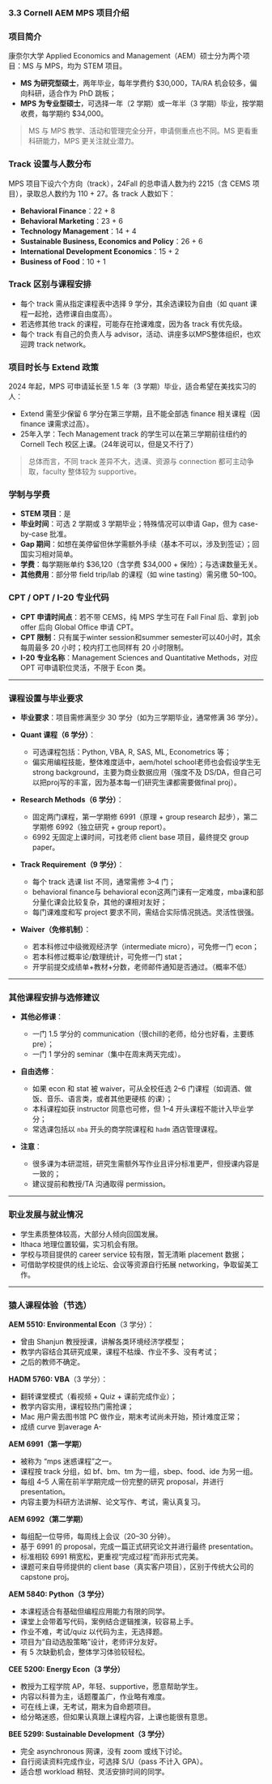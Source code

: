 ### 3.3 Cornell AEM MPS 项目介绍

### 项目简介

康奈尔大学 Applied Economics and Management（AEM）硕士分为两个项目：MS 与 MPS，均为 STEM 项目。

-  **MS 为研究型硕士**，两年毕业，每年学费约 $30,000，TA/RA 机会较多，偏向科研，适合作为 PhD 跳板；
-  **MPS 为专业型硕士**，可选择一年（2 学期）或一年半（3 学期）毕业，按学期收费，每学期约 $34,000。

> MS 与 MPS 教学、活动和管理完全分开，申请侧重点也不同。MS 更看重科研能力，MPS 更关注就业潜力。


### Track 设置与人数分布

MPS 项目下设六个方向（track），24Fall 的总申请人数为约 2215（含 CEMS 项目），录取总人数约为 110 + 27。各 track 人数如下：

- **Behavioral Finance**：22 + 8  
- **Behavioral Marketing**：23 + 6  
- **Technology Management**：14 + 4  
- **Sustainable Business, Economics and Policy**：26 + 6  
- **International Development Economics**：15 + 2  
- **Business of Food**：10 + 1  

### Track 区别与课程安排

- 每个 track 需从指定课程表中选择 9 学分，其余选课较为自由（如 quant 课程一起抢，选修课自由度高）。
- 若选修其他 track 的课程，可能存在抢课难度，因为各 track 有优先级。
- 每个 track 有自己的负责人与 advisor，活动、讲座多以MPS整体组织，也欢迎跨 track network。

### 项目时长与 Extend 政策

2024 年起，MPS 可申请延长至 1.5 年（3 学期）毕业，适合希望在美找实习的人：

- Extend 需至少保留 6 学分在第三学期，且不能全部选 finance 相关课程（因 finance 课需求过高）。
- 25年入学：Tech Management track 的学生可以在第三学期前往纽约的 Cornell Tech 校区上课。（24年说可以，但是又不行了）

> 总体而言，不同 track 差异不大，选课、资源与 connection 都可主动争取，faculty 整体较为 supportive。




### 学制与学费

- **STEM 项目**：是
- **毕业时间**：可选 2 学期或 3 学期毕业；特殊情况可以申请 Gap，但为 case-by-case 批准。
- **Gap 期间**：如想在美停留但休学需额外手续（基本不可以，涉及到签证）；回国实习相对简单。
- **学费**：每学期账单约 $36,120（含学费 $34,000 + 保险）；与选课数量无关。
- **其他费用**：部分带 field trip/lab 的课程（如 wine tasting）需另缴 $50–$100。

### CPT / OPT / I-20 专业代码

- **CPT 申请时间点**：若不带 CEMS，纯 MPS 学生可在 Fall Final 后、拿到 job offer 后向 Global Office 申请 CPT。
- **CPT 限制**：只有属于winter session和summer semester可以40小时，其余每周最多 20 小时；校内打工也同样有 20 小时限制。
- **I-20 专业名称**：Management Sciences and Quantitative Methods，对应 OPT 可申请职位灵活，不限于 Econ 类。

---

### 课程设置与毕业要求

- **毕业要求**：项目需修满至少 30 学分（如为三学期毕业，通常修满 36 学分）。
- **Quant 课程（6 学分）**：
  - 可选课程包括：Python, VBA, R, SAS, ML, Econometrics 等；
  - 偏实用编程技能，整体难度适中，aem/hotel school老师也会假设学生无 strong background，主要为商业数据应用（强度不及 DS/DA，但自己可以把proj写的丰富，因为基本每一们研究生课都需要做final proj）。

- **Research Methods（6 学分）**：
  - 固定两门课程，第一学期修 6991（原理 + group research 起步），第二学期修 6992（独立研究 + group report）。
  - 6992 无固定上课时间，可找老师 client base 项目，最终提交 group paper。

- **Track Requirement（9 学分）**：
  - 每个 track 选课 list 不同，通常需修 3–4 门；
  - behavioral finance与 behavioral econ这两门课有一定难度，mba课和部分量化课会比较复杂，其他的课相对友好；
  - 每门课难度和写 project 要求不同，需结合实际情况挑选。灵活性很强。

- **Waiver（免修机制）**：
  - 若本科修过中级微观经济学（intermediate micro），可免修一门 econ；
  - 若本科修过概率论/数理统计，可免修一门 stat；
  - 开学前提交成绩单+教材+分数，老师邮件通知是否通过。（概率不低）

---

### 其他课程安排与选修建议

- **其他必修课**：
  - 一门 1.5 学分的 communication（很chill的老师，给分也好看，主要练pre）；
  - 一门 1 学分的 seminar（集中在周末两天完成）。
  
- **自由选修**：
  - 如果 econ 和 stat 被 waiver，可从全校任选 2–6 门课程（如调酒、做饭、音乐、语言类，或者其他更硬核 的课）；
  - 本科课程如获 instructor 同意也可修，但 1–4 开头课程不能计入毕业学分；
  - 常选课包括以 `nba` 开头的商学院课程和 `hadm` 酒店管理课程。

- **注意**：
  - 很多课为本研混班，研究生需额外写作业且评分标准更严，但授课内容是一致的；
  - 建议提前和教授/TA 沟通取得 permission。

---

### 职业发展与就业情况

- 学生素质整体较高，大部分人倾向回国发展。
- Ithaca 地理位置较偏，实习机会有限。
- 学校与项目提供的 career service 较有限，暂无清晰 placement 数据；
- 可借助学校提供的线上论坛、会议等资源自行拓展 networking，争取留美工作。

---

### 猿人课程体验（节选）

**AEM 5510: Environmental Econ**（3 学分）：
  - 曾由 Shanjun 教授授课，讲解各类环境经济学模型；
  - 教学内容结合其研究成果，课程不枯燥、作业不多、没有考试；
  - 之后的教师不确定。
  
**HADM 5760: VBA**（3 学分）：
  - 翻转课堂模式（看视频 + Quiz + 课前完成作业）；
  - 教学内容实用，课程较热门需抢课；
  - Mac 用户需去图书馆 PC 做作业，期末考试尚未开始，预计难度正常；
  - 成绩 curve 到average A-
  
**AEM 6991（第一学期）**

- 被称为 “mps 迷惑课程”之一。
- 课程按 track 分组，如 bf、bm、tm 为一组，sbep、food、ide 为另一组。
- 每组 4–5 人需在前半学期完成一份完整的研究 proposal，并进行 presentation。
- 内容主要为科研方法讲解、论文写作、考试，需认真复习。

**AEM 6992（第二学期）**

- 每组配一位导师，每周线上会议（20–30 分钟）。
- 基于 6991 的 proposal，完成一篇正式研究论文并进行最终 presentation。
- 标准相较 6991 稍宽松，更重视“完成过程”而非形式完美。
- 课题可来自导师提供的 client base（真实客户项目），区别于传统大公司的 capstone proj。
 
**AEM 5840: Python（3 学分）**

- 本课程适合有基础但编程应用能力有限的同学。
- 课堂上会带着写代码，案例结合逻辑推演，较容易上手。
- 作业不难，考试/quiz 以代码为主，无选择题。
- 项目为“自动选股策略”设计，老师评分友好。
- 有 5 次缺勤机会，整体学习体验较轻松。

**CEE 5200: Energy Econ（3 学分）**

- 教授为工程学院 AP，年轻、supportive，愿意帮助学生。
- 内容以科普为主，话题覆盖广，作业略有难度。
- 可在线上课，无考试，期末为自命题项目。
- 给分略迷惑，但如果认真跟上课程内容，上课也能很有意思。

**BEE 5299: Sustainable Development（3 学分）** 

- 完全 asynchronous 网课，没有 zoom 或线下讨论。
- 自行阅读资料完成作业，可选择 S/U（pass 不计入 GPA）。
- 适合想 workload 稍轻、灵活安排时间的同学。